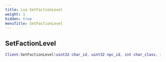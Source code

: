 ```yaml
---
title: Lua SetFactionLevel
weight: 1
hidden: true
menuTitle: SetFactionLevel
---
```

## SetFactionLevel
```lua
Client:SetFactionLevel(uint32 char_id, uint32 npc_id, int char_class, int char_race, int char_deity); -- void
```